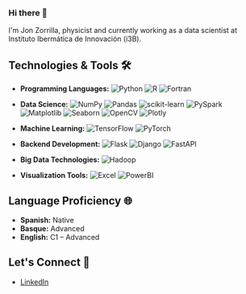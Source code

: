 ### Hi there 👋

I'm Jon Zorrilla, physicist and currently working as a data scientist at Instituto Ibermática de Innovación (i3B).

## Technologies & Tools 🛠️
- **Programming Languages:** 
  ![Python](https://img.shields.io/badge/-Python-3776AB?style=flat-square&logo=python&logoColor=white)
  ![R](https://img.shields.io/badge/-R-276DC3?style=flat-square&logo=r&logoColor=white)
  ![Fortran](https://img.shields.io/badge/-Fortran-9558B2?style=flat-square&logo=fortran&logoColor=white)
  
- **Data Science:**
  ![NumPy](https://img.shields.io/badge/-NumPy-013243?style=flat-square&logo=numpy&logoColor=white)
  ![Pandas](https://img.shields.io/badge/-Pandas-150458?style=flat-square&logo=pandas&logoColor=white)
  ![scikit-learn](https://img.shields.io/badge/-scikit_learn-F7931E?style=flat-square&logo=scikit-learn&logoColor=white)
  ![PySpark](https://img.shields.io/badge/-PySpark-E25A1C?style=flat-square&logo=apache-spark&logoColor=white)
  ![Matplotlib](https://img.shields.io/badge/-Matplotlib-11557C?style=flat-square&logo=python&logoColor=white)
  ![Seaborn](https://img.shields.io/badge/-Seaborn-A87S88?style=flat-square&logo=python&logoColor=white)
  ![OpenCV](https://img.shields.io/badge/-OpenCV-5C3EE8?style=flat-square&logo=opencv&logoColor=white)
  ![Plotly](https://img.shields.io/badge/-Plotly-3F4F75?style=flat-square&logo=plotly&logoColor=white)


- **Machine Learning:** 
  ![TensorFlow](https://img.shields.io/badge/-TensorFlow-FF6F00?style=flat-square&logo=tensorflow&logoColor=white)
  ![PyTorch](https://img.shields.io/badge/-PyTorch-EE4C2C?style=flat-square&logo=pytorch&logoColor=white)

- **Backend Development:** 
  ![Flask](https://img.shields.io/badge/-Flask-000000?style=flat-square&logo=flask&logoColor=white)
  ![Django](https://img.shields.io/badge/-Django-092E20?style=flat-square&logo=django&logoColor=white)
  ![FastAPI](https://img.shields.io/badge/-FastAPI-00FFFF?style=flat-square)

- **Big Data Technologies:** 
  ![Hadoop](https://img.shields.io/badge/-Hadoop-FF652F?style=flat-square&logo=apache-hadoop&logoColor=white)

- **Visualization Tools:** 
  ![Excel](https://img.shields.io/badge/-Excel-217346?style=flat-square&logo=microsoft-excel&logoColor=white)
  ![PowerBI](https://img.shields.io/badge/-PowerBI-F2C811?style=flat-square&logo=power-bi&logoColor=black)

## Language Proficiency 🌐

- **Spanish:** Native
- **Basque:** Advanced
- **English:** C1 – Advanced

## Let's Connect 🤝

- [LinkedIn](https://www.linkedin.com/in/Jonzg)
